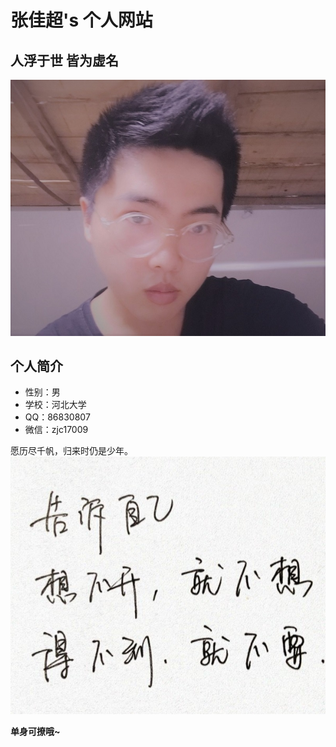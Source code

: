 张佳超's 个人网站
=============
人浮于世 皆为虚名
-------------

![Alt text](2.jpg)

个人简介
-------------

*   性别：男
*   学校：河北大学
*   QQ：86830807
*   微信：zjc17009

愿历尽千帆，归来时仍是少年。
![Alt text](1.jpg)

**单身可撩哦~**
